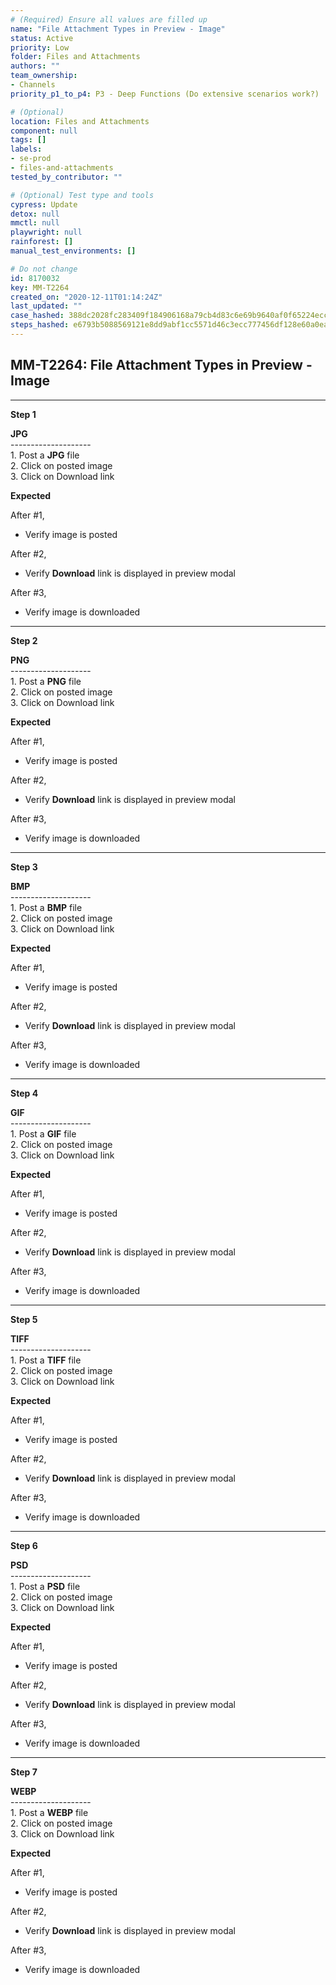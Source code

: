 ```yaml
---
# (Required) Ensure all values are filled up
name: "File Attachment Types in Preview - Image"
status: Active
priority: Low
folder: Files and Attachments
authors: ""
team_ownership: 
- Channels
priority_p1_to_p4: P3 - Deep Functions (Do extensive scenarios work?)

# (Optional)
location: Files and Attachments
component: null
tags: []
labels: 
- se-prod
- files-and-attachments
tested_by_contributor: ""

# (Optional) Test type and tools
cypress: Update
detox: null
mmctl: null
playwright: null
rainforest: []
manual_test_environments: []

# Do not change
id: 8170032
key: MM-T2264
created_on: "2020-12-11T01:14:24Z"
last_updated: ""
case_hashed: 388dc2028fc283409f184906168a79cb4d83c6e69b9640af0f65224ecc378189fa8f6cd3309b2e1595836e51a2e398b2
steps_hashed: e6793b5088569121e8dd9abf1cc5571d46c3ecc777456df128e60a0ea6c7a53edb6161e6e99353bf9031425e3d893d34
---
```


<!-- (Auto-generated) Based on frontmatter's "key" and "name" -->

## MM-T2264: File Attachment Types in Preview - Image

---

**Step 1**

**JPG**\
\--------------------\
1\. Post a **JPG** file\
2\. Click on posted image\
3\. Click on Download link

**Expected**

After #1,

- Verify image is posted

After #2,

- Verify **Download** link is displayed in preview modal

After #3,

- Verify image is downloaded

---

**Step 2**

**PNG**\
\--------------------\
1\. Post a **PNG** file\
2\. Click on posted image\
3\. Click on Download link

**Expected**

After #1,

- Verify image is posted

After #2,

- Verify **Download** link is displayed in preview modal

After #3,

- Verify image is downloaded

---

**Step 3**

**BMP**\
\--------------------\
1\. Post a **BMP** file\
2\. Click on posted image\
3\. Click on Download link

**Expected**

After #1,

- Verify image is posted

After #2,

- Verify **Download** link is displayed in preview modal

After #3,

- Verify image is downloaded

---

**Step 4**

**GIF**\
\--------------------\
1\. Post a **GIF** file\
2\. Click on posted image\
3\. Click on Download link

**Expected**

After #1,

- Verify image is posted

After #2,

- Verify **Download** link is displayed in preview modal

After #3,

- Verify image is downloaded

---

**Step 5**

**TIFF**\
\--------------------\
1\. Post a **TIFF** file\
2\. Click on posted image\
3\. Click on Download link

**Expected**

After #1,

- Verify image is posted

After #2,

- Verify **Download** link is displayed in preview modal

After #3,

- Verify image is downloaded

---

**Step 6**

**PSD**\
\--------------------\
1\. Post a **PSD** file\
2\. Click on posted image\
3\. Click on Download link

**Expected**

After #1,

- Verify image is posted

After #2,

- Verify **Download** link is displayed in preview modal

After #3,

- Verify image is downloaded

---

**Step 7**

**WEBP**\
\--------------------\
1\. Post a **WEBP** file\
2\. Click on posted image\
3\. Click on Download link

**Expected**

After #1,

- Verify image is posted

After #2,

- Verify **Download** link is displayed in preview modal

After #3,

- Verify image is downloaded
